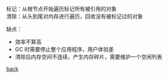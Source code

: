 标记：从根节点开始遍历标记所有被引用的对象  
清除：从头到尾对内存进行遍历，回收没有被标记过的对象  

缺点：  
- 效率不算高  
- GC 时需要停止整个应用程序，用户体验差  
- 清除后内存空间不连续，产生内存碎片，需要维护一个空闲列表  

[back](../10.md)  